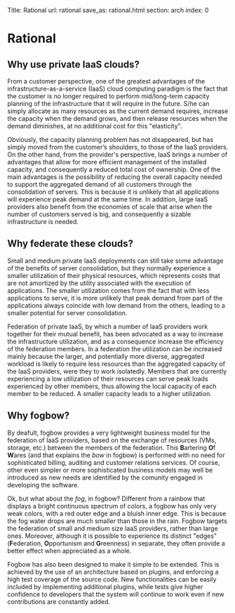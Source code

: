 Title: Rational
url: rational
save_as: rational.html
section: arch
index: 0

# Rational

## Why use private IaaS clouds?

From a customer perspective, one of the greatest advantages of the infrastructure-as-a-service (IaaS) cloud computing paradigm is the fact that the customer is no longer required to perform mid/long-term capacity planning of the infrastructure that it will require in the future. S/he can simply allocate as many resources as the current demand requires, increase the capacity when the demand grows, and then release resources when the demand diminishes, at no additional cost for this "elasticity".

Obviously, the capacity planning problem has not disappeared, but has simply moved from the customer’s shoulders, to those of the IaaS providers. On the other hand, from the provider's perspective, IaaS brings a number of advantages that allow for more efficient management of the installed capacity, and consequently a reduced total cost of ownership. One of the main advantages is the possibility of reducing the overall capacity needed to support the aggregated demand of all customers through the consolidation of servers. This is because it is unlikely that all applications will experience peak demand at the same time. In addition, large IaaS providers also benefit from the economies of scale that arise when the number of customers served is big, and consequently a sizable infrastructure is needed.

## Why federate these clouds?

Small and medium private IaaS deployments can still take some advantage of the benefits of server consolidation, but they normally experience a smaller utilization of their physical resources, which represents costs that are not amortized by the utility associated with the execution of applications. The smaller utilization comes from the fact that with less applications to serve, it is more unlikely that peak demand from part of the applications always coincide with low demand from the others, leading to a smaller potential for server consolidation.

Federation of private IaaS, by which a number of IaaS providers work together for their mutual benefit, has been advocated as a way to increase the infrastructure utilization, and as a consequence increase the efficiency of the federation members. In a federation the utilization can be increased mainly because the larger, and potentially more diverse, aggregated workload is likely to require less resources than the aggregated capacity of the IaaS providers, were they to work isolatedly. Members that are currently experiencing a low utilization of their resources can serve peak loads experienced by other members, thus allowing the local capacity of each member to be reduced. A smaller capacity leads to a higher utilization.

## Why fogbow?

By deafult, fogbow provides a very lightweight business model for the federation of IaaS providers, based on the exchange of resources (VMs, storage, etc.) between the members of the federation. This <b>B</b>artering <b>O</b>f <b>W</b>ares (and that explains the <i>bow</i> in fogbow) is performed with no need for sophisticated billing, auditing and customer relations services. Of course, other even simpler or more sophisticated business models may well be introduced as new needs are identified by the comunity engaged in developing the software.

Ok, but what about the <i>fog</i>, in fogbow? Different from a rainbow that displays a bright continuous spectrum of colors, a fogbow has only very weak colors, with a red outer edge and a bluish inner edge. This is because the fog water drops are much smaller than those in the rain. Fogbow targets the federation of small and medium size IaaS providers, rather than large ones. Moreover, although it is possible to experience its distinct "edges" (<b>F</b>ederation, <b>O</b>pportunism and <b>G</b>reenness) in separate, they often provide a better effect when appreciated as a whole.

Fogbow has also been designed to make it simple to be extended. This is achieved by the use of an architecture based on plugins, and enforcing a high test coverage of the source code. New functionalities can be easily included by implementing additional plugins, while tests give higher confidence to developers that the system will continue to work even if new contributions are constantly added.

